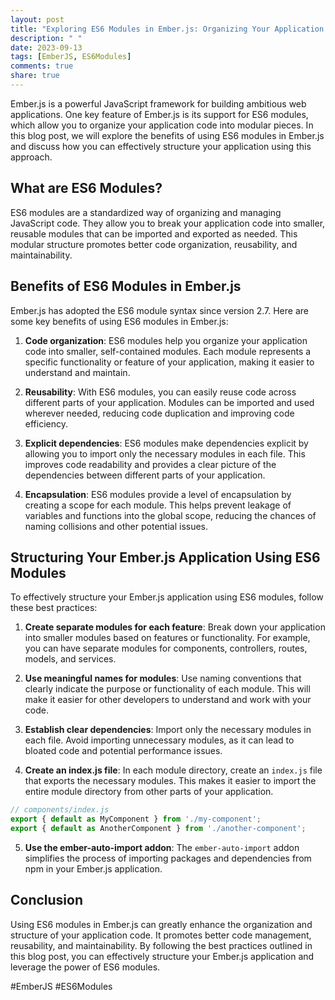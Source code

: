 ```yaml
---
layout: post
title: "Exploring ES6 Modules in Ember.js: Organizing Your Application Structure"
description: " "
date: 2023-09-13
tags: [EmberJS, ES6Modules]
comments: true
share: true
---
```


Ember.js is a powerful JavaScript framework for building ambitious web applications. One key feature of Ember.js is its support for ES6 modules, which allow you to organize your application code into modular pieces. In this blog post, we will explore the benefits of using ES6 modules in Ember.js and discuss how you can effectively structure your application using this approach.

## What are ES6 Modules?

ES6 modules are a standardized way of organizing and managing JavaScript code. They allow you to break your application code into smaller, reusable modules that can be imported and exported as needed. This modular structure promotes better code organization, reusability, and maintainability.

## Benefits of ES6 Modules in Ember.js

Ember.js has adopted the ES6 module syntax since version 2.7. Here are some key benefits of using ES6 modules in Ember.js:

1. **Code organization**: ES6 modules help you organize your application code into smaller, self-contained modules. Each module represents a specific functionality or feature of your application, making it easier to understand and maintain.

2. **Reusability**: With ES6 modules, you can easily reuse code across different parts of your application. Modules can be imported and used wherever needed, reducing code duplication and improving code efficiency.

3. **Explicit dependencies**: ES6 modules make dependencies explicit by allowing you to import only the necessary modules in each file. This improves code readability and provides a clear picture of the dependencies between different parts of your application.

4. **Encapsulation**: ES6 modules provide a level of encapsulation by creating a scope for each module. This helps prevent leakage of variables and functions into the global scope, reducing the chances of naming collisions and other potential issues.

## Structuring Your Ember.js Application Using ES6 Modules

To effectively structure your Ember.js application using ES6 modules, follow these best practices:

1. **Create separate modules for each feature**: Break down your application into smaller modules based on features or functionality. For example, you can have separate modules for components, controllers, routes, models, and services.

2. **Use meaningful names for modules**: Use naming conventions that clearly indicate the purpose or functionality of each module. This will make it easier for other developers to understand and work with your code.

3. **Establish clear dependencies**: Import only the necessary modules in each file. Avoid importing unnecessary modules, as it can lead to bloated code and potential performance issues.

4. **Create an index.js file**: In each module directory, create an `index.js` file that exports the necessary modules. This makes it easier to import the entire module directory from other parts of your application.

```javascript
// components/index.js
export { default as MyComponent } from './my-component';
export { default as AnotherComponent } from './another-component';
```

5. **Use the ember-auto-import addon**: The `ember-auto-import` addon simplifies the process of importing packages and dependencies from npm in your Ember.js application.

## Conclusion

Using ES6 modules in Ember.js can greatly enhance the organization and structure of your application code. It promotes better code management, reusability, and maintainability. By following the best practices outlined in this blog post, you can effectively structure your Ember.js application and leverage the power of ES6 modules.

#EmberJS #ES6Modules